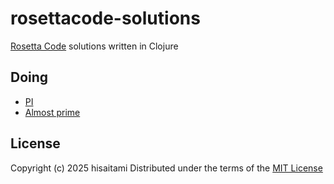 # rosettacode-solutions

[Rosetta Code](https://rosettacode.org/wiki/Category:Programming_Tasks) solutions written in Clojure

## Doing

* [PI](http://rosettacode.org/wiki/Pi)
* [Almost prime](https://rosettacode.org/wiki/Almost_prime)

## License

Copyright (c) 2025 hisaitami
Distributed under the terms of the [MIT License](LICENSE)

